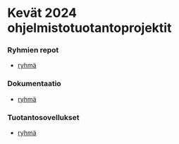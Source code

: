 # Kevät 2024 ohjelmistotuotantoprojektit

### Ryhmien repot

- [ryhmä](https://github.com/xx)

### Dokumentaatio

- [ryhmä](https://github.com/xx)
### Tuotantosovellukset

- [ryhmä](https://github.com/xx)
